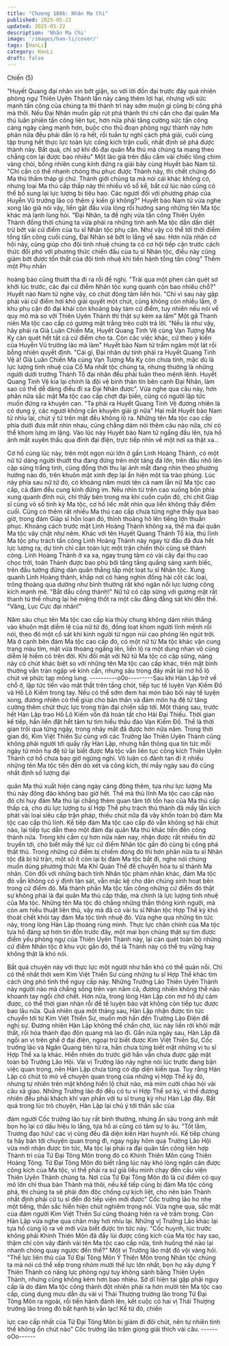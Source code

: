 ```yaml
---
title: "Chương 1886: Nhân Ma Chi"
published: 2025-05-22
updated: 2025-05-22
description: 'Nhân Ma Chi'
image: '/images/han-li/cover/'
tags: [HanLi]
category: HanLi
draft: false
---
```


Chiến (5)

"Huyết Quang đại nhân xin bớt giận, so với lời đồn đại trước đây
quả nhiên phòng ngự Thiên Uyên Thành lần này càng thêm lợi
hại, nhưng với sức mạnh tấn công của chúng ta thì thành trì này
sớm muộn gì cũng bị công phá mà thôi. Nếu Đại Nhân muốn gấp
rút phá thành thì chỉ cần cho đại quân Ma thú luân phiên tấn công
liên tục, hơn nữa phải tăng cường sức tấn công càng ngày càng
mạnh hơn, buộc cho thủ đoạn phòng ngự thành này hơn phân
nữa đều phải dần lộ ra hết, rồi tuần tự nghĩ cách phá giải, cuối
cùng tập trung hết thực lực toàn lực công kích trận cuối, nhất định
sẽ phá được thành này. Bất quá, chỉ sợ khi đó đại quân Ma thú
mà chúng ta mang theo chẳng còn lại được bao nhiêu" Một lão
già trên đầu cắm vài chiếc lông chim vàng chói, bỗng nhiên cung
kính đứng ra giải bày cùng Huyết bào Nam tử.
"Chỉ cần có thể nhanh chóng thu phục được Thành này, thì chết
chừng đó Ma thú thấm tháp gì chứ. Thánh giới chúng ta mà nói
cái khác không có, nhưng loại Ma thú cấp thấp này thì nhiều vô số
kể, bất cứ lúc nào cũng có thể bổ sung lại lực lượng bị tiêu hao.
Các ngươi đối với phương pháp của Huyễn Vũ trưởng lão có thêm
ý kiến gì không?" Huyết bào Nam tử vừa nghe xong lão già nói
vậy, liền gật đầu vừa lòng rồi hướng sang những tên Ma tộc khác
mà lạnh lùng hỏi.
"Đại Nhân, ta đề nghị vừa tấn công Thiên Uyên Thành đồng thời
chúng ta vừa phái ra những tinh anh Ma tộc dần dần diệt trừ bớt
vài cứ điểm của tu sĩ Nhân tộc phụ cận. Như vậy có thể tới thời
điểm tổng tấn công cuối cùng, Đại Nhân sẽ bớt lo lắng về sau.
Hơn nữa nhân cơ hội này, cũng giúp cho đội tinh nhuệ chúng ta
có cơ hội tiếp cận trước cách thức đối phó với phương thức chiến
đấu của tu sĩ Nhân tộc, điều này cũng giảm bớt được tổn thất của
đội tinh nhuệ khi tiến hành tổng tấn công" Thêm một Phụ nhân

hoàng bào cũng thướt tha đi ra rồi đề nghị.
"Trải qua một phen càn quét sơ khởi lúc trước, các đại cứ điểm
Nhân tộc xung quanh còn bao nhiêu chỗ?" Huyết nào Nam tử
nghe vậy, có chút động tâm liền hỏi.
"Chỉ vì sau này gặp phải vài cứ điểm hơi khó giải quyết một chút,
cũng không còn nhiều lắm, ở khu phụ cận đó đại khái còn khoảng
bảy tám cứ điểm, tuy nhiên nếu nói về quy mô mà so với Thiên
Uyên Thành thì thật sự kém xa lắm" Một gã Thanh niên Ma tộc
cao cấp có gương mặt trắng trẻo cười trả lời.
"Nếu là như vậy, hãy phái ra Già Luân Chiến Ma, Huyết Quang
Tinh Vệ cùng Vạn Tượng Ma Kỵ càn quét hết tất cả cứ điểm cho
ta. Còn các việc khác, cứ theo ý kiến của Huyễn Vũ trưởng lão
mà làm" Huyết bào Nam tử trầm ngâm một lát rồi bỗng nhiên
quyết định.
"Cái gì, Đại nhân dự tính phái ra Huyết Quang Tinh Vệ à! Già
Luân Chiến Ma cùng Vạn Tượng Ma Kỵ còn chưa tính, mặc dù là
lực lượng tinh nhuệ của Cổ Ma nhất tộc chúng ta, nhưng thường
là những người dưới trướng Thánh Tổ đại nhân đều phải tuân
theo mệnh lệnh. Huyết Quang Tinh Vệ kia lại chính là đội vệ binh
thân tín bên cạnh Đại Nhân, làm sao có thể dễ dàng điều đi xa
Đại Nhân được".
Vừa nghe qua câu này, hơn phân nữa sắc mặt Ma tộc cao cấp
chợt đại biến, cũng có người lập tức muốn đứng ra khuyên can.
"Ta phái ra Huyết Quang Tinh Vệ đương nhiên là có dụng ý, các
ngươi không cần khuyên giải gì nữa" Hai mắt Huyết bào Nam tử
nhíu lại, chút ý tứ trên mặt đều không lộ ra.
Những tên Ma tộc cao cấp phía dưới đưa mắt nhìn nhau, cũng
chẳng dám nói thêm câu nào nữa, chỉ có thể khom lưng im lặng.
Vào lúc này Huyết bào Nam tử ngẩng đầu lên, tựa hồ ánh mắt
xuyên thấu qua đỉnh đại điện, trực tiếp nhìn về một nơi xa thật
xa…

Cơ hồ cùng lúc này, trên một ngọn núi lớn ở gần Linh Hoàng
Thành, có một nữ tử dáng người thướt tha đang đứng trên một
tảng đá lớn, trên đầu nhô lên cặp sừng trắng tinh, cũng đồng thời
thu lại ánh mắt đang nhìn theo phương hướng nào đó, trên khuôn
mặt xinh đẹp lại ẩn hiện một tia trào phúng.
Lúc này phía sau nữ tử đó, có khoảng năm mươi tên cả nam lẫn
nữ Ma tộc cao cấp, cả đám đều cung kính đứng im.
Nếu nhìn từ trên cao xuống bốn phía xung quanh đỉnh núi, chỉ
thấy bên trong ma khí cuồn cuộn đó, chi chít Giáp sĩ cùng vô số
tinh kỳ Ma tộc, cơ hồ liếc mắt nhìn qua liền không thấy điểm cuối.
Cũng có thêm rất nhiều Ma thú cao cấp chưa từng nghe thấy qua
bao giờ, trong đám Giáp sĩ hỗn loạn đó, thỉnh thoảng hô lên tiếng
lớn thuần phục.
Khoảng cách trước mặt Linh Hoàng Thành không xa, thế mà đại
quân Ma tộc vây chặt như nêm.
Khác với tên Huyết Quang Thánh Tổ kia, thủ lĩnh Ma tộc phụ
trách tấn công Linh Hoàng Thành này ngay từ đầu đã đưa hết lực
lượng ra, dự tính chỉ cần toàn lực một trận chiến thôi cũng sẽ
thành công.
Linh Hoàng Thành ở xa xa, ngay trung tâm có vài cây đại thụ cao
chọc trời, toàn Thành được bao phủ bởi tầng tầng quầng sáng
xanh biếc, trên đầu tường đứng dàn quân thẳng tắp một loạt tu sĩ
Nhân tộc.
Xung quanh Linh Hoàng thành, khắp nơi có hàng nghìn đống hài
cốt các loại, trông thoáng qua dường như bình thường rất khó
ngăn nổi lực lượng công kích mạnh mẽ.
"Bắt đầu công thành!" Nữ tử có cặp sừng với gương mặt rất
thanh tú thế nhưng lại hé miệng thốt ra một câu đằng đằng sát khí
đến thế.
"Vâng, Lục Cực đại nhân!"

Năm sáu chục tên Ma tộc cao cấp kia thủy chung không dám nhìn
thẳng vào khuôn mặt diễm lệ của nữ tử đó, đồng loạt khom người
lĩnh mệnh rồi nói, theo đó một cổ sát khí kinh người từ ngọn núi
cao phóng lên ngút trời.
Mà ở cạnh bên đám Ma tộc cao cấp đó, có một nữ tử Ma tộc khác
vận cung trang màu tím, mặt vừa thoáng ngẩng lên, liền lộ ra một
dung nhan vô cùng diễm lệ hiếm có trên đời.
Khi đối mặt với Nữ tử Ma tộc có cặp sừng, nàng này có chút khác
biệt so với những tên Ma tộc cao cấp khác, trên mặt bình thường
vẫn tràn ngập vẻ kính cẩn, nhưng sâu trong đáy mắt lại mơ hồ lộ
chút vẻ phức tạp mông lung.
----------o0o---------Sau khi Hàn Lập trở về chỗ ở, lập tức tiến vào mật thất trên tầng
chót, tiếp tục tế luyện Vạn Kiếm Đồ và Hồ Lô Kiếm trong tay.
Nếu có thể sớm đem hai món bảo bối này tế luyện xong, đương
nhiên có thể giúp cho bản thân và đám môn hạ đệ tử tăng cường
thêm chút thực lực trong trận đại chiến sắp tới.
Một tháng sau, trước hết Hàn Lập trao Hồ Lô Kiếm vốn đã hoàn
tất cho Hải Đại Thiếu.
Thời gian kế tiếp, hắn liền đặt hết tâm tư tìm hiểu thấu đáo Vạn
Kiếm Đồ.
Thế là thời gian trôi qua từng ngày, trong nháy mắt đã được hơn
nữa năm.
Trong thời gian đó, Kim Việt Thiền Sư cùng với các Trưởng lão
Thiên Uyên Thành cũng không phái người tới quấy rầy Hàn Lập,
nhưng hắn thông qua tin tức mỗi ngày từ môn hạ đệ tử lại biết
được Ma tộc vẫn liên tục công kích Thiên Uyên Thành cơ hồ
chưa bao giờ ngừng nghỉ.
Vô luận có đánh tan đi ít nhiều những tên Ma tộc tiến đến dò xét
và công kích, thì mấy ngày sau đó cũng nhất định số lượng đại

quân Ma thú xuất hiện càng ngày càng đông thêm, tựa như lực
lượng Ma thú này đông đảo không bao giờ hết.
Thế mà thủ lĩnh Ma tộc cao cấp nào đó chỉ huy đám Ma thú lại
chẳng thèm quan tâm tới tổn hao của Ma thú cấp thấp cả, cho dù
lực lượng tu sĩ Hợp Thể phụ trách thủ thành đã mấy lần kích phát
vài loại siêu cấp trận pháp, thiếu chút nữa đã vây khốn toàn bộ
đám Ma tộc cao cấp thủ lĩnh.
Kế tiếp đám Ma tộc cao cấp đó vẫn không sợ hãi chút nào, lại tiếp
tục dẫn theo một đám đại quân Ma thú khác tiến đến công thành
nữa.
Trong khi cầm cự hơn nữa năm nay, nhận được rất nhiều tin dữ
truyền tới, cho biết mấy thế lực cứ điểm Nhân tộc gần đó cũng bị
công phá thất thủ.
Trong những cứ điểm bị chiếm đóng đó thì hơn phân nữa tu sĩ
Nhân tộc đã bị tử trận, một số ít còn lại bị đám Ma tộc bắt đi, nghe
nói chúng muốn dùng phương thức Ma Khí Quán Thể để chuyển
hóa tu sĩ thành Ma nhân. Còn đối với những bách tính Nhân tộc
phàm nhân khác, đám Ma tộc đó vẫn không có ý định tàn sát, vẫn
mặc kệ cho dân chúng sinh hoạt bên trong cứ điểm đó.
Mà thành phần Ma tộc tấn công những cứ điểm đó thật sự không
phải là đại quân Ma thú cấp thấp, mà chính là lực lượng tinh nhuệ
của Ma tộc.
Những tên Ma tộc đó chẳng những thần thông kinh người, mà
còn am hiểu thuật liên thủ, vậy mà đã có vài tu sĩ Nhân tộc Hợp
Thể kỳ khó thoát chết khỏi tay đám Ma tộc tinh nhuệ đó.
Vừa nghe qua những tin tức này, trong lòng Hàn Lập thoáng rùng
mình.
Thực lực chân chính của Ma tộc tựa hồ đáng sợ hơn tin đồn
trước đây, một mai bọn chúng thật sự tìm được điểm yếu phòng
ngự của Thiên Uyên Thành này, lại càn quét toàn bộ những cứ
điểm Nhân tộc ở khu vực gần đó, thế là Thành này có thể trụ
vững hay không thật là khó nói.

Bất quá chuyện này với thực lực một người như hắn khó có thể
quản nỗi.
Chỉ có thể nhất thời xem Kim Việt Thiền Sư cùng những tu sĩ Hợp
Thể khác tìm cách ứng phó tình thế nguy cấp này.
Những Trưởng Lão Thiên Uyên Thành này người nào mà chẳng
sống trên vạn năm cả, đương nhiên không thể nào khoanh tay
ngồi chờ chết.
Hơn nữa, trong lòng Hàn Lập còn mơ hồ dự cảm được, có thể
thời gian nhàn rỗi để tế luyện bảo vật không còn tiếp tục được
bao lâu nữa.
Quả nhiên qua một tháng sau, Hàn Lập nhận được tin tức chuyển
tới từ Kim Việt Thiền Sư, muốn mời hắn đến Trưởng Lão Điện để
nghị sự.
Đương nhiên Hàn Lập không thể chần chờ, lúc này liền rời khỏi
mật thất, rồi hóa thành đạo độn quang mà lao đi.
Gần nửa ngày sau, Hàn Lập đã ngồi an vị trên ghế ở đại điện,
ngoại trừ biết được Kim Việt Thiền Sư, Cốc trưởng lão và Ngân
Quang tiên tử ra, hắn chưa từng biết mặt những vị tu sĩ Hợp Thể
xa lạ khác. Hiển nhiên do trước giờ hắn vẫn chưa được gặp mặt
toàn bộ Trưởng Lão Hội.
Vài vị Trưởng lão này nghe nói lúc trước đang bận việc quan
trọng, nên Hàn Lập chưa từng có dịp diện kiến qua.
Tuy rằng Hàn Lập có chút tò mò về chuyện quan trọng của những
vị Hợp Thể kỳ đó, nhưng tự nhiên trên mặt không hiển lộ chút
nào, mà mỉm cười chào hỏi vài câu xã giao.
Những Trưởng lão đó đều có tu vi Hợp Thể sơ kỳ, vì thế đương
nhiên đều phải khách khí vạn phần với tu sĩ trung kỳ như Hàn Lập
đây.
Bất quá trong lúc trò chuyện, Hàn Lập lại chú ý tới thần sắc của

đám người Cốc trưởng lão tuy rất bình thường, nhưng ẩn sâu
trong ánh mắt bọn họ lại có dấu hiệu lo lắng, tựa hồ ai cũng có
tâm sự lo âu.
"Tốt lắm, Trương đạo hữu! các vị cũng đều đã diện kiến Hàn
huynh rồi. Kế tiếp chúng ta hãy bàn tới chuyện quan trọng đi,
ngay ngày hôm qua Trưởng Lão Hội vừa mới nhận được tin tức,
Ma tộc lại phái ra đại quân tấn công liên hợp Thành trì của Tứ Đại
Tông Môn trong đó có Khinh Thiên Môn cùng Thiên Hoàng Tông.
Tứ Đại Tông Môn đó biết rằng lúc này khó lòng ngăn cản được
công kích của Ma tộc, vì thế phái ra sứ giả liều mình chạy đến cầu
viện Thiên Uyên Thành chúng ta. Nơi của Tứ Đại Tông Môn đó là
cứ điểm có quy mô lớn chỉ thua bản Thành mà thôi, nếu kế tiếp
cũng bị đám Ma tộc công phá, thì chúng ta sẽ phải đơn độc chống
cự kịch liệt, cho nên bản Thành nhất định phải cử tu sĩ đến đó tiếp
viện mới được" Cốc trưởng lão ho nhẹ một tiếng, thần sắc hiển
hiện chút nghiêm trọng nói.
Vừa nghe qua, sắc mặt của đám người Kim Việt Thiền Sư cũng
thoáng hiện ra vẻ trầm trọng.
Còn Hàn Lập vừa nghe qua chân mày hơi nhíu lại.
Những vị Trưởng Lão khác lại tựa hồ cùng lộ ra vẻ mới vừa biết
được tin tức này.
"Cốc huynh, lúc trước không phải Khinh Thiên Môn đã đẩy lùi
được công kích của Ma tộc hay sao, thậm chí còn vây đánh vài
tên Ma tộc cao cấp nữa, tình huống thế nào lại nhanh chóng quay
ngược đến thế?" Một vị Trưởng lão mặt đỏ vội vàng hỏi.
"Thế lực liên thủ của Tứ Đại Tông Môn Ỷ Thiên Môn trong Nhân
tộc chúng ta mà nói có thể xếp trong nhóm mười thế lực lớn nhất,
bọn họ xây dựng Ỷ Thiên Thành có năng lực phòng ngự tuy
không sánh bằng Thiên Uyên Thành, nhưng cũng không kém hơn
bao nhiêu. Sở dĩ hiện tại gặp phải nguy cấp là do đám Ma tộc
công thành đột nhiên phái ra hơn mười tên Ma tộc cao cấp, cùng
dụng mưu dẫn dụ vài vị Thái Thượng trưởng lão trong Tứ Đại
Tông Môn ra ngoài, rồi tiến hành đánh lén, kết cuộc có hai vị Thái
Thượng trưởng lão trong đó bất hạnh bị vẫn lạc! Kể từ đó, chiến

lực cao cấp nhất của Tứ Đại Tông Môn bị giảm đi đôi chút, nên tự
nhiên tình thế không ổn chút nào" Cốc trưởng lão trầm giọng giải
thích vài câu.
------oOo------
